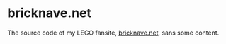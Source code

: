 # bricknave.net
The source code of my LEGO fansite, [bricknave.net](http://www.bricknave.net), sans some content.

